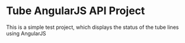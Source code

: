 # Tube AngularJS API Project

This is a simple test project, which displays the status of the tube lines using AngularJS